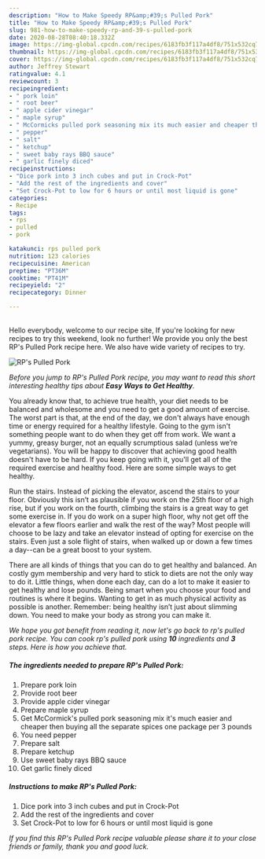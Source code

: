 ```yaml
---
description: "How to Make Speedy RP&amp;#39;s Pulled Pork"
title: "How to Make Speedy RP&amp;#39;s Pulled Pork"
slug: 981-how-to-make-speedy-rp-and-39-s-pulled-pork
date: 2020-08-28T08:40:18.332Z
image: https://img-global.cpcdn.com/recipes/6183fb3f117a4df8/751x532cq70/rps-pulled-pork-recipe-main-photo.jpg
thumbnail: https://img-global.cpcdn.com/recipes/6183fb3f117a4df8/751x532cq70/rps-pulled-pork-recipe-main-photo.jpg
cover: https://img-global.cpcdn.com/recipes/6183fb3f117a4df8/751x532cq70/rps-pulled-pork-recipe-main-photo.jpg
author: Jeffrey Stewart
ratingvalue: 4.1
reviewcount: 3
recipeingredient:
- " pork loin"
- " root beer"
- " apple cider vinegar"
- " maple syrup"
- " McCormicks pulled pork seasoning mix its much easier and cheaper then buying all the separate spices one package per 3 pounds"
- " pepper"
- " salt"
- " ketchup"
- " sweet baby rays BBQ sauce"
- " garlic finely diced"
recipeinstructions:
- "Dice pork into 3 inch cubes and put in Crock-Pot"
- "Add the rest of the ingredients and cover"
- "Set Crock-Pot to low for 6 hours or until most liquid is gone"
categories:
- Recipe
tags:
- rps
- pulled
- pork

katakunci: rps pulled pork 
nutrition: 123 calories
recipecuisine: American
preptime: "PT36M"
cooktime: "PT41M"
recipeyield: "2"
recipecategory: Dinner

---
```

<br>
Hello everybody, welcome to our recipe site, If you're looking for new recipes to try this weekend, look no further! We provide you only the best RP&#39;s Pulled Pork recipe here. We also have wide variety of recipes to try.
<br>


![RP&#39;s Pulled Pork](https://img-global.cpcdn.com/recipes/6183fb3f117a4df8/751x532cq70/rps-pulled-pork-recipe-main-photo.jpg)

<i>Before you jump to RP&#39;s Pulled Pork recipe, you may want to read this short interesting healthy tips about <strong>Easy Ways to Get Healthy</strong>.</i>

You already know that, to achieve true health, your diet needs to be balanced and wholesome and you need to get a good amount of exercise. The worst part is that, at the end of the day, we don't always have enough time or energy required for a healthy lifestyle. Going to the gym isn't something people want to do when they get off from work. We want a yummy, greasy burger, not an equally scrumptious salad (unless we’re vegetarians). You will be happy to discover that achieving good health doesn't have to be hard. If you keep going with it, you'll get all of the required exercise and healthy food. Here are some simple ways to get healthy.

Run the stairs. Instead of picking the elevator, ascend the stairs to your floor. Obviously this isn’t as plausible if you work on the 25th floor of a high rise, but if you work on the fourth, climbing the stairs is a great way to get some exercise in. If you do work on a super high floor, why not get off the elevator a few floors earlier and walk the rest of the way? Most people will choose to be lazy and take an elevator instead of opting for exercise on the stairs. Even just a sole flight of stairs, when walked up or down a few times a day--can be a great boost to your system. 

There are all kinds of things that you can do to get healthy and balanced. An costly gym membership and very hard to stick to diets are not the only way to do it. Little things, when done each day, can do a lot to make it easier to get healthy and lose pounds. Being smart when you choose your food and routines is where it begins. Wanting to get in as much physical activity as possible is another. Remember: being healthy isn’t just about slimming down. You need to make your body as strong you can make it. 


<i>We hope you got benefit from reading it, now let's go back to rp&#39;s pulled pork recipe. You can cook rp&#39;s pulled pork using <strong>10</strong> ingredients and <strong>3</strong> steps. Here is how you achieve that.
</i>

##### The ingredients needed to prepare RP&#39;s Pulled Pork:

1. Prepare  pork loin
1. Provide  root beer
1. Provide  apple cider vinegar
1. Prepare  maple syrup
1. Get  McCormick&#39;s pulled pork seasoning mix it&#39;s much easier and cheaper then buying all the separate spices one package per 3 pounds
1. You need  pepper
1. Prepare  salt
1. Prepare  ketchup
1. Use  sweet baby rays BBQ sauce
1. Get  garlic finely diced


##### Instructions to make RP&#39;s Pulled Pork:

1. Dice pork into 3 inch cubes and put in Crock-Pot
1. Add the rest of the ingredients and cover
1. Set Crock-Pot to low for 6 hours or until most liquid is gone


<i>If you find this RP&#39;s Pulled Pork recipe valuable please share it to your close friends or family, thank you and good luck.</i>
